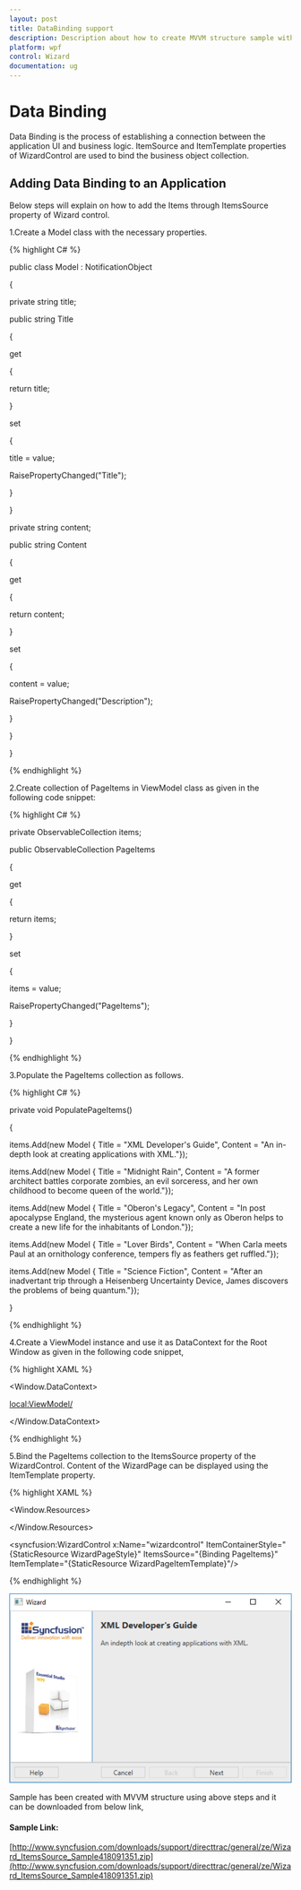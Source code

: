 ```yaml
---
layout: post
title: DataBinding support
description: Description about how to create MVVM structure sample with Wizard control
platform: wpf
control: Wizard
documentation: ug
---
```

# Data Binding 

Data Binding is the process of establishing a connection between the application UI and business logic. ItemSource and ItemTemplate properties of WizardControl are used to bind the business object collection.

## Adding Data Binding to an Application

Below steps will explain on how to add the Items through ItemsSource property of Wizard control.

1.Create a Model class with the necessary properties.

{% highlight C# %}

public class Model : NotificationObject

{

private string title;

public string Title

{

get

{

return title;

}

set

{

title = value;

RaisePropertyChanged("Title");

}

}

private string content;

public string Content

{

get

{

return content;

}

set

{

content = value;

RaisePropertyChanged("Description");

}

}     

}

{% endhighlight %}

2.Create collection of PageItems in ViewModel class as given in the following code snippet:

{% highlight C# %}

private ObservableCollection<Model> items;

public ObservableCollection<Model> PageItems

{

get

{

return items;

}

set

{

items = value;

RaisePropertyChanged("PageItems");

}

}

{% endhighlight %}

3.Populate the PageItems collection as follows.

{% highlight C# %}

private void PopulatePageItems()

{

items.Add(new Model { Title = "XML Developer's Guide", Content = "An in-depth look at creating applications with XML."});

items.Add(new Model { Title = "Midnight Rain", Content = "A former architect battles corporate zombies, an evil sorceress, and her own childhood to become queen of the world."});

items.Add(new Model { Title = "Oberon's Legacy", Content = "In post apocalypse England, the mysterious agent known only as Oberon helps to create a new life for the inhabitants of London."});

items.Add(new Model { Title = "Lover Birds", Content = "When Carla meets Paul at an ornithology conference, tempers fly as feathers get ruffled."});

items.Add(new Model { Title = "Science Fiction", Content = "After an inadvertant trip through a Heisenberg Uncertainty Device, James discovers the problems of being quantum."});

}

{% endhighlight %}

4.Create a ViewModel instance and use it as DataContext for the Root Window as given in the following code snippet,

{% highlight XAML %}

<Window.DataContext>

<local:ViewModel/>

</Window.DataContext>    

{% endhighlight %}

5.Bind the PageItems collection to the ItemsSource property of the WizardControl. Content of the WizardPage can be displayed using the ItemTemplate property.

{% highlight XAML %}

<Window.Resources>

<Style x:Key="WizardPageStyle" TargetType="syncfusion:WizardPage">

<Setter Property="Title" Value="{Binding Title}"/>

<Setter Property="PageType" Value="Exterior"/>

<Setter Property="BannerImage" Value="/Images/W_O-BG.png"/>

</Style>

<DataTemplate x:Key="WizardPageItemTemplate">

<TextBlock Text="{Binding Content}" TextWrapping="Wrap"/>

</DataTemplate>

</Window.Resources>

<Grid>

<syncfusion:WizardControl x:Name="wizardcontrol" ItemContainerStyle="{StaticResource WizardPageStyle}" ItemsSource="{Binding PageItems}" ItemTemplate="{StaticResource WizardPageItemTemplate}"/>

</Grid>

{% endhighlight %}

![](Interactive-Features_images/data-binding_img1.png)

Sample has been created with MVVM structure using above steps and it can be downloaded from below link,

#### Sample Link:
[http://www.syncfusion.com/downloads/support/directtrac/general/ze/Wizard_ItemsSource_Sample418091351.zip](http://www.syncfusion.com/downloads/support/directtrac/general/ze/Wizard_ItemsSource_Sample418091351.zip)
